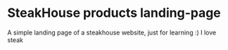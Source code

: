 # SteakHouse products landing-page

A simple landing page of a steakhouse website, just for learning :)
I love steak